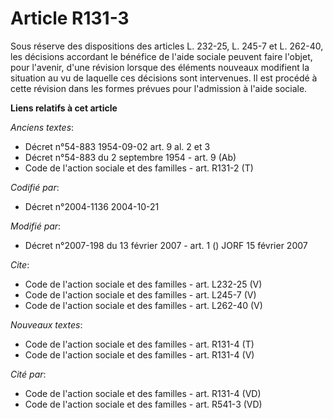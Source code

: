 # Article R131-3

Sous réserve des dispositions des articles L. 232-25, L. 245-7 et L. 262-40, les décisions accordant le bénéfice de l'aide
sociale peuvent faire l'objet, pour l'avenir, d'une révision lorsque des éléments nouveaux modifient la situation au vu de
laquelle ces décisions sont intervenues. Il est procédé à cette révision dans les formes prévues pour l'admission à l'aide
sociale.

**Liens relatifs à cet article**

_Anciens textes_:

  - Décret n°54-883 1954-09-02 art. 9 al. 2 et 3
  - Décret n°54-883 du 2 septembre 1954 - art. 9 (Ab)
  - Code de l'action sociale et des familles - art. R131-2 (T)

_Codifié par_:

  - Décret n°2004-1136 2004-10-21

_Modifié par_:

  - Décret n°2007-198 du 13 février 2007 - art. 1 () JORF 15 février 2007

_Cite_:

  - Code de l'action sociale et des familles - art. L232-25 (V)
  - Code de l'action sociale et des familles - art. L245-7 (V)
  - Code de l'action sociale et des familles - art. L262-40 (V)

_Nouveaux textes_:

  - Code de l'action sociale et des familles - art. R131-4 (T)
  - Code de l'action sociale et des familles - art. R131-4 (V)

_Cité par_:

  - Code de l'action sociale et des familles - art. R131-4 (VD)
  - Code de l'action sociale et des familles - art. R541-3 (VD)
